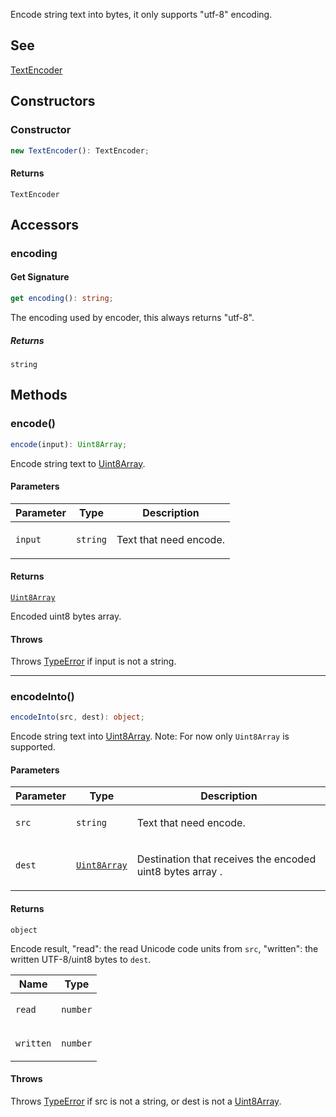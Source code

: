 Encode string text into bytes, it only supports "utf-8" encoding.

## See

[TextEncoder](https://developer.mozilla.org/docs/Web/API/TextEncoder)

## Constructors

### Constructor

```ts
new TextEncoder(): TextEncoder;
```

#### Returns

`TextEncoder`

## Accessors

### encoding

#### Get Signature

```ts
get encoding(): string;
```

The encoding used by encoder, this always returns "utf-8".

##### Returns

`string`

## Methods

### encode()

```ts
encode(input): Uint8Array;
```

Encode string text to [Uint8Array](https://developer.mozilla.org/docs/Web/JavaScript/Reference/Global_Objects/Uint8Array).

#### Parameters

<table>
<thead>
<tr>
<th>Parameter</th>
<th>Type</th>
<th>Description</th>
</tr>
</thead>
<tbody>
<tr>
<td>

`input`

</td>
<td>

`string`

</td>
<td>

Text that need encode.

</td>
</tr>
</tbody>
</table>

#### Returns

[`Uint8Array`](https://developer.mozilla.org/docs/Web/JavaScript/Reference/Global_Objects/Uint8Array)

Encoded uint8 bytes array.

#### Throws

Throws [TypeError](https://developer.mozilla.org/docs/Web/JavaScript/Reference/Global_Objects/TypeError) if input is not a string.

***

### encodeInto()

```ts
encodeInto(src, dest): object;
```

Encode string text into [Uint8Array](https://developer.mozilla.org/docs/Web/JavaScript/Reference/Global_Objects/Uint8Array). Note: For now only `Uint8Array` is supported.

#### Parameters

<table>
<thead>
<tr>
<th>Parameter</th>
<th>Type</th>
<th>Description</th>
</tr>
</thead>
<tbody>
<tr>
<td>

`src`

</td>
<td>

`string`

</td>
<td>

Text that need encode.

</td>
</tr>
<tr>
<td>

`dest`

</td>
<td>

[`Uint8Array`](https://developer.mozilla.org/docs/Web/JavaScript/Reference/Global_Objects/Uint8Array)

</td>
<td>

Destination that receives the encoded uint8 bytes array .

</td>
</tr>
</tbody>
</table>

#### Returns

`object`

Encode result, "read": the read Unicode code units from `src`, "written": the written UTF-8/uint8 bytes to `dest`.

<table>
<thead>
<tr>
<th>Name</th>
<th>Type</th>
</tr>
</thead>
<tbody>
<tr>
<td>

`read`

</td>
<td>

`number`

</td>
</tr>
<tr>
<td>

`written`

</td>
<td>

`number`

</td>
</tr>
</tbody>
</table>

#### Throws

Throws [TypeError](https://developer.mozilla.org/docs/Web/JavaScript/Reference/Global_Objects/TypeError) if src is not a string, or dest is not a [Uint8Array](https://developer.mozilla.org/docs/Web/JavaScript/Reference/Global_Objects/Uint8Array).
